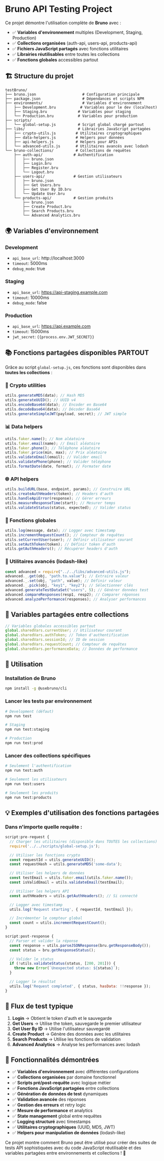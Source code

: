 # Bruno API Testing Project

Ce projet démontre l'utilisation complète de **Bruno** avec :

- ✅ **Variables d'environnement** multiples (Development, Staging, Production)
- ✅ **Collections organisées** (auth-api, users-api, products-api)
- ✅ **Fichiers JavaScript partagés** avec fonctions utilitaires
- ✅ **Librairies réutilisables** entre toutes les collections
- ✅ **Fonctions globales** accessibles partout

## 🏗️ Structure du projet

```
testBruno/
├── bruno.json                     # Configuration principale
├── package.json                   # Dépendances et scripts NPM
├── environments/                  # Variables d'environnement
│   ├── Development.bru           # Variables pour le dev (localhost)
│   ├── Staging.bru              # Variables pour staging
│   └── Production.bru           # Variables pour production
├── scripts/
│   └── global-setup.js          # Script global chargé partout
├── libs/                        # Librairies JavaScript partagées
│   ├── crypto-utils.js         # Utilitaires cryptographiques
│   ├── data-helpers.js         # Helpers pour données
│   ├── api-helpers.js          # Helpers pour APIs
│   └── advanced-utils.js       # Utilitaires avancés avec lodash
└── bruno-collections/          # Collections de requêtes
    ├── auth-api/              # Authentification
    │   ├── bruno.json
    │   ├── Login.bru
    │   ├── Register.bru
    │   └── Logout.bru
    ├── users-api/             # Gestion utilisateurs
    │   ├── bruno.json
    │   ├── Get Users.bru
    │   ├── Get User By ID.bru
    │   └── Update User.bru
    └── products-api/          # Gestion produits
        ├── bruno.json
        ├── Create Product.bru
        ├── Search Products.bru
        └── Advanced Analytics.bru
```

## 🌍 Variables d'environnement

### Development

- `api_base_url`: http://localhost:3000
- `timeout`: 5000ms
- `debug_mode`: true

### Staging

- `api_base_url`: https://api-staging.example.com
- `timeout`: 10000ms
- `debug_mode`: false

### Production

- `api_base_url`: https://api.example.com
- `timeout`: 15000ms
- `jwt_secret`: `{{process.env.JWT_SECRET}}`

## 📚 Fonctions partagées disponibles PARTOUT

Grâce au script `global-setup.js`, ces fonctions sont disponibles dans **toutes les collections** :

### 🔐 Crypto utilities

```javascript
utils.generateMD5(data); // Hash MD5
utils.generateUUID(); // UUID v4
utils.encodeBase64(data); // Encoder en Base64
utils.decodeBase64(data); // Décoder Base64
utils.generateSimpleJWT(payload, secret); // JWT simple
```

### 📊 Data helpers

```javascript
utils.faker.name(); // Nom aléatoire
utils.faker.email(name); // Email aléatoire
utils.faker.phone(); // Téléphone aléatoire
utils.faker.price(min, max); // Prix aléatoire
utils.validateEmail(email); // Valider email
utils.validatePhone(phone); // Valider téléphone
utils.formatDate(date, format); // Formater date
```

### 🌐 API helpers

```javascript
utils.buildURL(base, endpoint, params); // Construire URL
utils.createAuthHeaders(token); // Headers d'auth
utils.handleApiError(response); // Gérer erreurs
utils.measureResponseTime(start); // Mesurer temps
utils.validateStatus(status, expected); // Valider status
```

### 🚀 Fonctions globales

```javascript
utils.log(message, data); // Logger avec timestamp
utils.incrementRequestCount(); // Compteur de requêtes
utils.setCurrentUser(user); // Définir utilisateur courant
utils.setAuthToken(token); // Définir token d'auth
utils.getAuthHeaders(); // Récupérer headers d'auth
```

### 🔬 Utilitaires avancés (lodash-like)

```javascript
const advanced = require("../../libs/advanced-utils.js");
advanced._.get(obj, "path.to.value"); // Extraire valeur
advanced._.set(obj, "path", value); // Définir valeur
advanced._.pick(obj, "key1", "key2"); // Sélectionner clés
advanced.generateTestDataSet("users", 5); // Générer données test
advanced.compareResponses(resp1, resp2); // Comparer réponses
advanced.analyzePerformance(responses); // Analyser performances
```

## 🎯 Variables partagées entre collections

```javascript
// Variables globales accessibles partout
global.sharedVars.currentUser; // Utilisateur courant
global.sharedVars.authToken; // Token d'authentification
global.sharedVars.sessionId; // ID de session
global.sharedVars.requestCount; // Compteur de requêtes
global.sharedVars.performanceData; // Données de performance
```

## 🚀 Utilisation

### Installation de Bruno

```bash
npm install -g @usebruno/cli
```

### Lancer les tests par environnement

```bash
# Development (défaut)
npm run test

# Staging
npm run test:staging

# Production
npm run test:prod
```

### Lancer des collections spécifiques

```bash
# Seulement l'authentification
npm run test:auth

# Seulement les utilisateurs
npm run test:users

# Seulement les produits
npm run test:products
```

## 💡 Exemples d'utilisation des fonctions partagées

### Dans n'importe quelle requête :

```javascript
script:pre-request {
  // Charger les utilitaires (disponible dans TOUTES les collections)
  require('../../scripts/global-setup.js');

  // Utiliser les fonctions crypto
  const requestId = utils.generateUUID();
  const requestHash = utils.generateMD5('some-data');

  // Utiliser les helpers de données
  const testEmail = utils.faker.email(utils.faker.name());
  const isValidEmail = utils.validateEmail(testEmail);

  // Utiliser les helpers API
  const authHeaders = utils.getAuthHeaders(); // Si connecté

  // Logger avec timestamp
  utils.log('Request starting', { requestId, testEmail });

  // Incrémenter le compteur global
  const count = utils.incrementRequestCount();
}

script:post-response {
  // Parser et valider la réponse
  const response = utils.parseJSONResponse(bru.getResponseBody());
  const status = bru.getResponseStatus();

  // Valider le status
  if (!utils.validateStatus(status, [200, 201])) {
    throw new Error(`Unexpected status: ${status}`);
  }

  // Logger le résultat
  utils.log('Request completed', { status, hasData: !!response });
}
```

## 🔄 Flux de test typique

1. **Login** → Obtient le token d'auth et le sauvegarde
2. **Get Users** → Utilise the token, sauvegarde le premier utilisateur
3. **Get User By ID** → Utilise l'utilisateur sauvegardé
4. **Create Product** → Génère des données avec les utilitaires
5. **Search Products** → Utilise les fonctions de validation
6. **Advanced Analytics** → Analyse les performances avec lodash

## 🎨 Fonctionnalités démontrées

- ✅ **Variables d'environnement** avec différentes configurations
- ✅ **Collections organisées** par domaine fonctionnel
- ✅ **Scripts pré/post-requête** avec logique métier
- ✅ **Fonctions JavaScript partagées** entre collections
- ✅ **Génération de données de test** dynamiques
- ✅ **Validation avancée** des réponses
- ✅ **Gestion des erreurs** et retry logic
- ✅ **Mesure de performance** et analytics
- ✅ **State management** global entre requêtes
- ✅ **Logging structuré** avec timestamps
- ✅ **Utilitaires cryptographiques** (UUID, MD5, JWT)
- ✅ **Helpers pour manipulation de données** (lodash-like)

Ce projet montre comment Bruno peut être utilisé pour créer des suites de tests API sophistiquées avec du code JavaScript réutilisable et des variables partagées entre environnements et collections ! 🚀

